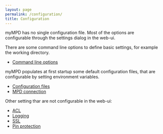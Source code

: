 ```yaml
---
layout: page
permalink: /configuration/
title: Configuration
---
```


myMPD has no single configuration file. Most of the options are configurable through the settings dialog in the web-ui.

There are some command line options to define basic settings, for example the working directory.

- <a href="{{site.baseurl}}/configuration/command-line-options">Command line options</a>

myMPD populates at first startup some default configuration files, that are configurable by setting environment variables.

- <a href="{{site.baseurl}}/configuration/configuration-files">Configuration files</a>
- <a href="{{site.baseurl}}/configuration/mpd-connection">MPD connection</a>

Other setting thar are not configurable in the web-ui:

- <a href="{{site.baseurl}}/configuration/acl">ACL</a>
- <a href="{{site.baseurl}}/configuration/logging">Logging</a>
- <a href="{{site.baseurl}}/configuration/ssl">SSL</a>
- <a href="{{site.baseurl}}/configuration/pin-protection">Pin protection</a>
